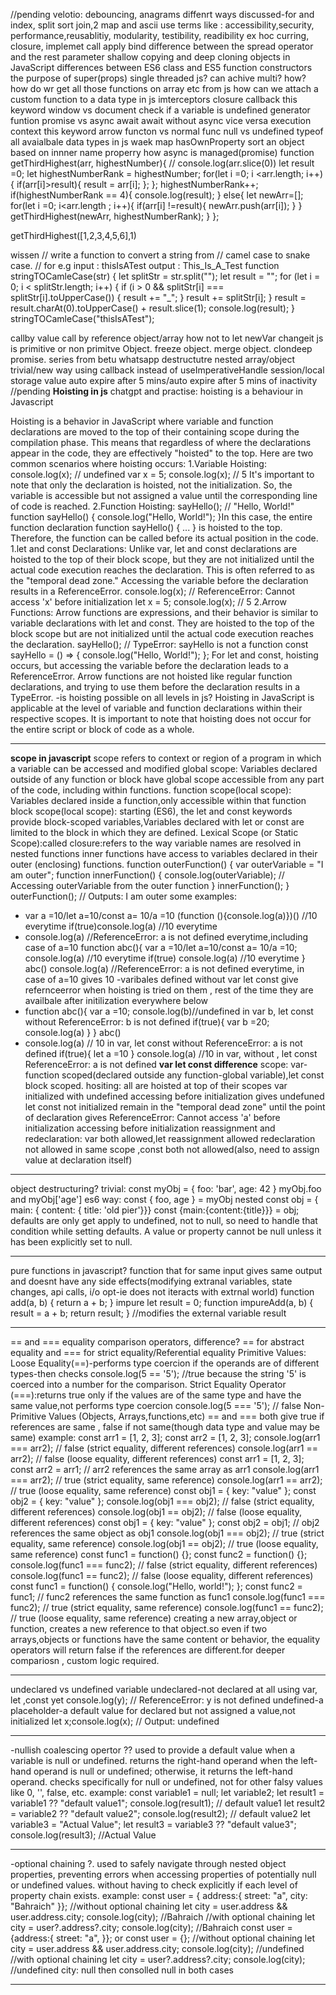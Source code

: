 //pending
velotio: debouncing, anagrams diffenrt ways discussed-for and index, split sort join,2 map and ascii
use terms like : accessibility,security, performance,reusablitiy, modularity, testibility, readibility ex hoc
curring,
closure, implemet
call apply bind
difference between the spread operator and the rest parameter 
shallow copying and deep cloning objects in JavaScript
differences between ES6 class and ES5 function constructors
the purpose of super(props)
single threaded js? can achive multi? how? 
how do wr get all those functions on array etc from js
how can we attach a custom function to a data type in js
imterceptors
closure
callback
this keyword
window vs document
check if a variable is undefined
generator funtion
promise vs async await
await without async vice versa
execution context
this keyword
arrow functon vs normal func
null vs undefined
typeof all avaialbale data types in js
waek map
hasOwnProperty
sort an object based on innner name properry
how async is managed(promise) 
function getThirdHighest(arr, highestNumber){
    // console.log(arr.slice(0))
    let result =0;
    let highestNumberRank = highestNumber;
    for(let i =0; i <arr.length; i++){
        if(arr[i]>result){
            result = arr[i];
        };
    };
    highestNumberRank++;
    if(highestNumberRank == 4){
        console.log(result);
    }
    else{
        let newArr=[];
        for(let i =0; i<arr.length ; i++){
            if(arr[i] !=result){
                newArr.push(arr[i]);
            }
        }
        getThirdHighest(newArr, highestNumberRank);
    }
};

getThirdHighest([1,2,3,4,5,6],1)

wissen
// write a function to convert a string from
// camel case to snake case.
//  for e.g input : thisIsATest output : This_Is_A_Test
function stringTOCamleCase(str) {
  let splitStr = str.split("");
  let result = "";
  for (let i = 0; i < splitStr.length; i++) {
    if (i > 0 && splitStr[i] === splitStr[i].toUpperCase()) {
      result += "_";
    }
    result += splitStr[i];
  }
  result = result.charAt(0).toUpperCase() + result.slice(1);
  console.log(result);
}
stringTOCamleCase("thisIsATest");

callby value call by reference
object/array how not to let newVar changeit
js is primitive or non primitve
Object. freeze
object. merge
object. clondeep
promise. series from betu whatsapp
destructutre nested array/object trivial/new way
using callback instead of useImperativeHandle
session/local storage value auto expire after 5 mins/auto expire after 5 mins of inactivity
//pending
**Hoisting in js**
chatgpt and practise:
hoisting is a behaviour in Javascript 

Hoisting is a behavior in JavaScript where variable and function declarations are moved to the top of their
containing scope during the compilation phase. This means that regardless of where the declarations appear
in the code, they are effectively "hoisted" to the top.
Here are two common scenarios where hoisting occurs:
1.Variable Hoisting:
console.log(x); // undefined
var x = 5;
console.log(x); // 5
It's important to note that only the declaration is hoisted, not the initialization.
So, the variable is accessible but not assigned a value until the corresponding line of code is reached.
2.Function Hoisting:
sayHello(); // "Hello, World!"
function sayHello() {
console.log("Hello, World!");
}In this case, the entire function declaration function sayHello() { ... } is hoisted to the top.
Therefore, the function can be called before its actual position in the code.
1.let and const Declarations:
Unlike var, let and const declarations are hoisted to the top of their block scope, but
they are not initialized until the actual code execution reaches the declaration. This
is often referred to as the "temporal dead zone."
Accessing the variable before the declaration results in a ReferenceError.
console.log(x); // ReferenceError: Cannot access 'x' before initialization
let x = 5;
console.log(x); // 5
2.Arrow Functions:
Arrow functions are expressions, and their behavior is similar to variable declarations with let and const.
They are hoisted to the top of the block scope but
are not initialized until the actual code execution reaches the declaration.
sayHello(); // TypeError: sayHello is not a function
const sayHello = () => {
console.log("Hello, World!");
};
For let and const, hoisting occurs, but accessing the variable before the declaration leads to a ReferenceError.
Arrow functions are not hoisted like regular function declarations, and trying to use them
before the declaration results in a TypeError.
-is hoisting possible on all levels in js?
Hoisting in JavaScript is applicable at the level of variable and function declarations
within their respective scopes. It is important to note that hoisting does not occur for the entire script or
block of code as a whole.
__________________________________________________________________________________________________
**scope in javascript**
scope refers to context or region of a program in which a variable can be accessed and modified
global scope: Variables declared outside of any function or block have global scope
accessible from any part of the code, including within functions.
function scope(local scope): Variables declared inside a function,only accessible within that function
block scope(local scope): starting (ES6), the let and const keywords provide block-scoped variables,Variables declared with let or const are limited to the block in which they are defined.
Lexical Scope (or Static Scope):called closure:refers to the way variable names are resolved in nested functions
inner functions have access to variables declared in their outer (enclosing) functions.
function outerFunction() {
    var outerVariable = "I am outer";
    function innerFunction() {
        console.log(outerVariable); // Accessing outerVariable from the outer function
    }
    innerFunction();
}
outerFunction(); // Outputs: I am outer
some examples:
-   var a =10/let a=10/const a= 10/a =10
    (function (){console.log(a)})() //10 everytime
    if(true)console.log(a) //10 everytime
-   console.log(a) //ReferenceError: a is not defined everytime,including case of a=10
    function abc(){
        var a =10/let a=10/const a= 10/a =10;
        console.log(a) //10 everytime
        if(true)
        console.log(a) //10 everytime
    }
    abc()
    console.log(a) //ReferenceError: a is not defined everytime, in case of a=10 gives 10
-varibales defined without var let const give refernceerror when hoisting is tried on them , rest of the time they are availbale after initilization everywhere below
-   function abc(){
    var a =10;
    console.log(b)//undefined in var b, let const without ReferenceError: b is not defined
    if(true){
    var b =20;
    console.log(a)
    }
    }
    abc()
-   console.log(a) // 10 in var, let const without ReferenceError: a is not defined
    if(true){
        let a =10
    }
    console.log(a) //10 in var, without , let const ReferenceError: a is not defined
**var let const difference**
scope:
var-function scoped(declared outside any function-global variable),let const block scoped.
hositing:
all are hoisted at top of their scopes
var initialized with undefined accessing before initialization gives undefuned
let const not initialized
remain in the "temporal dead zone" until the point of declaration
gives ReferenceError: Cannot access 'a' before initialization  accessing before initialization
reassignment and redeclaration: var both allowed,let reassignment allowed redeclaration not allowed in same scope ,const both not allowed(also, need to assign value at declaration itself)
__________________________________________________________________________________________________
object destructuring?
trivial: const myObj = { foo: 'bar', age: 42 } myObj.foo and myObj['age']
es6 way: const { foo, age } = myObj
nested
const obj = { main: { content: { title: 'old pier'}}}
const {main:{content:{title}}} = obj;
defaults are only get apply to undefined, not to null, so need to handle that condition while setting defaults.
A value or property cannot be null unless it has been explicitly set to null. 
__________________________________________________________________________________________________
pure functions in javascript?
function that for same input gives same output and doesnt have any side effects(modifying extranal variables, state changes, api calls, i/o opt-ie does not iteracts with extrnal world)
function add(a, b) {
  return a + b;
}
impure
let result = 0;
function impureAdd(a, b) {
  result = a + b;
  return result;
}
//modifies the external variable result
__________________________________________________________________________________________________
== and === equality comparison operators, difference?
== for abstract equality and === for strict equality/Referential equality
Primitive Values:
Loose Equality(==)-performs type coercion if the operands are of different types-then checks
console.log(5 == '5'); //true because the string '5' is coerced into a number for the comparison.
Strict Equality Operator (===):returns true only if the values are of the same type and have the same value,not performs type coercion
console.log(5 === '5'); // false
Non-Primitive Values (Objects, Arrays,functions,etc)
== and === both give true if references are same , false if not same(though data type and value may be same)
example:
const arr1 = [1, 2, 3];
const arr2 = [1, 2, 3];
console.log(arr1 === arr2); // false (strict equality, different references)
console.log(arr1 == arr2);  // false (loose equality, different references)
const arr1 = [1, 2, 3];
const arr2 = arr1; // arr2 references the same array as arr1
console.log(arr1 === arr2); // true (strict equality, same reference)
console.log(arr1 == arr2);  // true (loose equality, same reference)
const obj1 = { key: "value" };
const obj2 = { key: "value" };
console.log(obj1 === obj2); // false (strict equality, different references)
console.log(obj1 == obj2);  // false (loose equality, different references)
const obj1 = { key: "value" };
const obj2 = obj1; // obj2 references the same object as obj1
console.log(obj1 === obj2); // true (strict equality, same reference)
console.log(obj1 == obj2);  // true (loose equality, same reference)
const func1 = function() {};
const func2 = function() {};
console.log(func1 === func2); // false (strict equality, different references)
console.log(func1 == func2);  // false (loose equality, different references)
const func1 = function() { console.log("Hello, world!"); };
const func2 = func1; // func2 references the same function as func1
console.log(func1 === func2); // true (strict equality, same reference)
console.log(func1 == func2);  // true (loose equality, same reference)
creating a new array,object or function, creates a new reference to that object.so even if two arrays,objects or functions have the same content or behavior, the equality operators will return false if the references are different.for deeper compariosn , custom logic required.
__________________________________________________________________________________________________
undeclared vs undefined variable
undeclared-not declared at all using var, let ,const yet console.log(y); // ReferenceError: y is not defined
undefined-a placeholder-a default value for declared but not assigned a value,not initialized
let x;console.log(x); // Output: undefined
__________________________________________________________________________________________________
-nullish coalescing opertor ?? 
used to provide a default value when a variable is null or undefined.
returns the right-hand operand when the left-hand operand is null or undefined; 
otherwise, it returns the left-hand operand.
checks specifically for null or undefined, not for other falsy values like 0, '', false, etc.
example:
const variable1 = null;
let variable2;
let result1 = variable1 ?? "default value1"; console.log(result1);   // default value1
let result2 = variable2 ?? "default value2"; console.log(result2);  // default value2
let variable3 = "Actual Value";
let result3 = variable3 ?? "default value3"; console.log(result3); //Actual Value
__________________________________________________________________________________________________
-optional chaining ?.
used to safely navigate through nested object properties, preventing errors when accessing properties of 
potentially null or undefined values. 
without having to check explicitly if each level of property chain exists.
example:
const user = {
    address:{
    street: "a",
    city: "Bahraich"
}};
//without optional chaining let city = user.address && user.address.city;  console.log(city); //Bahraich
//with optional chaining    let city = user?.address?.city;                console.log(city); //Bahraich
const user = {address:{
     street: "a",
}};
or const user = {};
//without optional chaining let city = user.address && user.address.city;  console.log(city); //undefined
//with optional chaining    let city = user?.address?.city;                console.log(city); //undefined
city: null then consolled null in both cases
__________________________________________________________________________________________________
